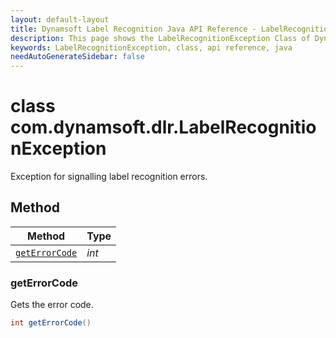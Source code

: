 ```yaml
---
layout: default-layout
title: Dynamsoft Label Recognition Java API Reference - LabelRecognitionException Class
description: This page shows the LabelRecognitionException Class of Dynamsoft Label Recognition for Java SDK.
keywords: LabelRecognitionException, class, api reference, java
needAutoGenerateSidebar: false
---
```



# class com.dynamsoft.dlr.LabelRecognitionException 
Exception for signalling label recognition errors.
  

## Method
  
| Method | Type |
|---------- | ----------- | 
| [`getErrorCode`](#geterrorcode)| *int* |

### getErrorCode

Gets the error code.

```java
int getErrorCode()	
```